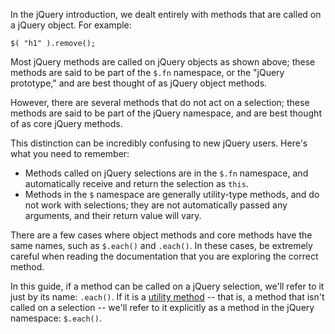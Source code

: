 <script>{
	"title": "$ vs $()",
	"level": "beginner",
	"source": "http://jqfundamentals.com/legacy",
	"attribution": [ "jQuery Fundamentals" ]
}</script>

In the jQuery introduction, we dealt entirely with methods that are called on a jQuery object. For example:

```
$( "h1" ).remove();
```

Most jQuery methods are called on jQuery objects as shown above; these methods are said to be part of the `$.fn` namespace, or the "jQuery prototype," and are best thought of as jQuery object methods.

However, there are several methods that do not act on a selection; these methods are said to be part of the jQuery namespace, and are best thought of as core jQuery methods.

This distinction can be incredibly confusing to new jQuery users. Here's what you need to remember:

* Methods called on jQuery selections are in the `$.fn` namespace, and automatically receive and return the selection as `this`.
* Methods in the `$` namespace are generally utility-type methods, and do not work with selections; they are not automatically passed any arguments, and their return value will vary.

There are a few cases where object methods and core methods have the same names, such as `$.each()` and `.each()`. In these cases, be extremely careful when reading the documentation that you are exploring the correct method.

In this guide, if a method can be called on a jQuery selection, we'll refer to it just by its name: `.each()`. If it is a [utility method](/using-jquery-core/utility-methods/) -- that is, a method that isn't called on a selection -- we'll refer to it explicitly as a method in the jQuery namespace: `$.each()`.
